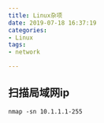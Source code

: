 ```yaml
---
title: Linux杂项
date: 2019-07-18 16:37:19
categories:
- Linux
tags:
- network

---
```


扫描局域网ip
---

	nmap -sn 10.1.1.1-255